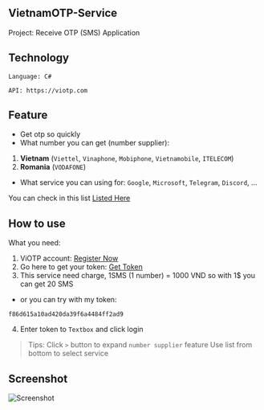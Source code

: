## VietnamOTP-Service
Project: Receive OTP (SMS) Application

## Technology
```Language: C#```

```API: https://viotp.com```

## Feature
- Get otp so quickly
- What number you can get (number supplier): 
1. **Vietnam** (`Viettel`, `Vinaphone`, `Mobiphone`, `Vietnamobile`, `ITELECOM`)
2. **Romania** (`VODAFONE`)
- What service you can using for: `Google`, `Microsoft`, `Telegram`, `Discord`, ...

You can check in this list [Listed Here](https://pastebin.com/raw/gFmEbcfV)

## How to use
What you need:
1. ViOTP account: [Register Now](https://viotp.com/Account/Register)
2. Go here to get your token: [Get Token](https://viotp.com/Account/ApiDocument2)
3. This service need charge, 1SMS (1 number) = 1000 VND so with 1$ you can get 20 SMS

- or you can try with my token: 
```
f86d615a10ad420da39f6a4484ff2ad9
```
4. Enter token to `Textbox` and click login
> Tips: 
> Click `>` button to expand `number supplier` feature
> Use list from bottom to select service

## Screenshot
![Screenshot](https://i.paste.pics/0d56c5a74e0c50a5589d8b315c28be69.png)
